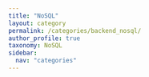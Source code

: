 ```yaml
---
title: "NoSQL"
layout: category
permalink: /categories/backend_nosql/
author_profile: true
taxonomy: NoSQL
sidebar:
  nav: "categories"
---
```


